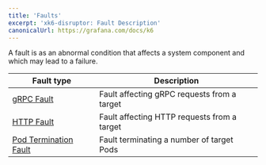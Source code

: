 ```yaml
---
title: 'Faults'
excerpt: 'xk6-disruptor: Fault Description'
canonicalUrl: https://grafana.com/docs/k6
---
```


A fault is as an abnormal condition that affects a system component and which may lead to a failure.

| Fault type | Description |
| ---------- | ---------- |
| [gRPC Fault](/javascript-api/xk6-disruptor/api/faults/grpc) | Fault affecting gRPC requests from a target |
| [HTTP Fault](/javascript-api/xk6-disruptor/api/faults/http) | Fault affecting HTTP requests from a target |
| [Pod Termination Fault](/javascript-api/xk6-disruptor/api/faults/pod-termination) | Fault terminating a number of target Pods |
